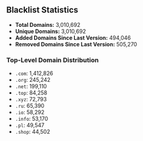 ## Blacklist Statistics

- **Total Domains:** 3,010,692
- **Unique Domains:** 3,010,692
- **Added Domains Since Last Version:** 494,046
- **Removed Domains Since Last Version:** 505,270

### Top-Level Domain Distribution

-  `.com`: 1,412,826
-  `.org`: 245,242
-  `.net`: 199,110
-  `.top`: 84,258
-  `.xyz`: 72,793
-  `.ru`: 65,390
-  `.io`: 58,292
-  `.info`: 53,170
-  `.pl`: 49,547
-  `.shop`: 44,502
